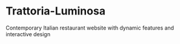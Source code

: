 # Trattoria-Luminosa
Contemporary Italian restaurant website with dynamic features and interactive design
